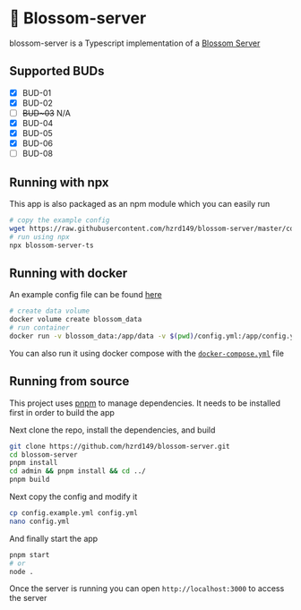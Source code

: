# 🌸 Blossom-server

blossom-server is a Typescript implementation of a [Blossom Server](https://github.com/hzrd149/blossom/blob/master/Server.md)

## Supported BUDs

- [x] BUD-01
- [x] BUD-02
- [ ] ~~BUD~03~~ N/A
- [x] BUD-04
- [x] BUD-05
- [x] BUD-06
- [ ] BUD-08

## Running with npx

This app is also packaged as an npm module which you can easily run

```sh
# copy the example config
wget https://raw.githubusercontent.com/hzrd149/blossom-server/master/config.example.yml -O config.yml
# run using npx
npx blossom-server-ts
```

## Running with docker

An example config file can be found [here](./config.example.yml)

```sh
# create data volume
docker volume create blossom_data
# run container
docker run -v blossom_data:/app/data -v $(pwd)/config.yml:/app/config.yml -p 3000:3000 ghcr.io/hzrd149/blossom-server:master
```

You can also run it using docker compose with the [`docker-compose.yml`](./docker-compose.yml) file

## Running from source

This project uses [pnpm](https://pnpm.io/) to manage dependencies. It needs to be installed first in order to build the app

Next clone the repo, install the dependencies, and build

```sh
git clone https://github.com/hzrd149/blossom-server.git
cd blossom-server
pnpm install
cd admin && pnpm install && cd ../
pnpm build
```

Next copy the config and modify it

```sh
cp config.example.yml config.yml
nano config.yml
```

And finally start the app

```sh
pnpm start
# or
node .
```

Once the server is running you can open `http://localhost:3000` to access the server
